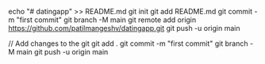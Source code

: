 echo "# datingapp" >> README.md
git init
git add README.md
git commit -m "first commit"
git branch -M main
git remote add origin https://github.com/patilmangeshv/datingapp.git
git push -u origin main

// Add changes to the git
git add .
git commit -m "first commit"
git branch -M main
git push -u origin main
